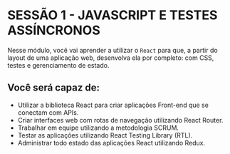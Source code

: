 # SESSÃO 1 - JAVASCRIPT E TESTES ASSÍNCRONOS

Nesse módulo, você vai aprender a utilizar o `React` para que, a partir do layout de uma aplicação web, desenvolva ela por completo: com CSS, testes e gerenciamento de estado.

## Você será capaz de:

- Utilizar a biblioteca React para criar aplicações Front-end que se conectam com APIs.
- Criar interfaces web com rotas de navegação utilizando React Router.
- Trabalhar em equipe utilizando a metodologia SCRUM.
- Testar as aplicações utilizando React Testing Library (RTL).
- Administrar todo estado das aplicações React utilizando Redux.